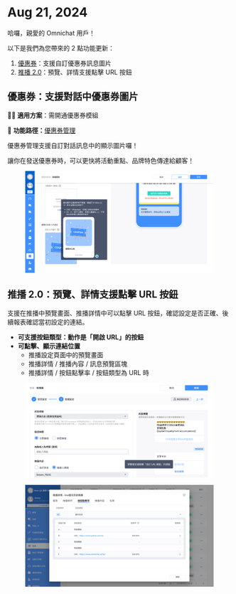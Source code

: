 # Aug 21, 2024

哈囉，親愛的 Omnichat 用戶！

以下是我們為您帶來的 2 點功能更新：

1. [優惠券](aug-21-2024.md#you-hui-quan-zhi-yuan-dui-hua-zhong-you-hui-quan-tu-pian)：支援自訂優惠券訊息圖片
2. [推播 2.0](aug-21-2024.md#tui-bo-2.0-yu-lan-xiang-qing-zhi-yuan-dian-ji-url-an-niu)：預覽、詳情支援點擊 URL 按鈕

## 優惠券：支援對話中優惠券圖片

🙌🏻 **適用方案**：需開通優惠券模組

📍 **功能路徑：**[優惠券管理](https://console.omnichat.ai/coupon-management)

優惠券管理支援自訂對話訊息中的顯示圖片囉！

讓你在發送優惠券時，可以更快將活動重點、品牌特色傳達給顧客！

<figure><img src="../.gitbook/assets/coupon management.png" alt=""><figcaption></figcaption></figure>

## 推播 2.0：預覽、詳情支援點擊 URL 按鈕

支援在推播中預覽畫面、推播詳情中可以點擊 URL 按鈕，確認設定是否正確、後續報表確認當初設定的連結。

* **可支援按鈕類型：動作是「開啟 URL」的按鈕**
* **可點擊、顯示連結位置**
  * 推播設定頁面中的預覽畫面
  * 推播詳情 / 推播內容 / 訊息預覽區塊
  * 推播詳情 / 按鈕點擊率 / 按鈕類型為 URL 時

<figure><img src="../.gitbook/assets/推播預覽.png" alt=""><figcaption></figcaption></figure>

<figure><img src="../.gitbook/assets/推播詳情.png" alt=""><figcaption></figcaption></figure>
